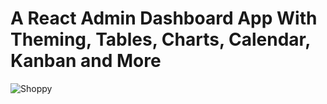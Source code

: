 # A React Admin Dashboard App With Theming, Tables, Charts, Calendar, Kanban and More
![Shoppy](https://i.ibb.co/W6g39w3/image.png)
